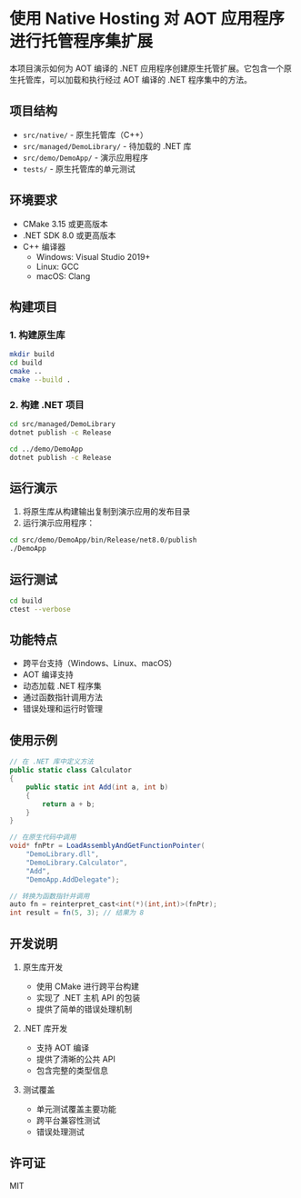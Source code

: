 # 使用 Native Hosting 对 AOT 应用程序进行托管程序集扩展

本项目演示如何为 AOT 编译的 .NET 应用程序创建原生托管扩展。它包含一个原生托管库，可以加载和执行经过 AOT 编译的 .NET 程序集中的方法。

## 项目结构

- `src/native/` - 原生托管库（C++）
- `src/managed/DemoLibrary/` - 待加载的 .NET 库
- `src/demo/DemoApp/` - 演示应用程序
- `tests/` - 原生托管库的单元测试

## 环境要求

- CMake 3.15 或更高版本
- .NET SDK 8.0 或更高版本
- C++ 编译器
  - Windows: Visual Studio 2019+
  - Linux: GCC
  - macOS: Clang

## 构建项目

### 1. 构建原生库

```bash
mkdir build
cd build
cmake ..
cmake --build .
```

### 2. 构建 .NET 项目

```bash
cd src/managed/DemoLibrary
dotnet publish -c Release

cd ../demo/DemoApp
dotnet publish -c Release
```

## 运行演示

1. 将原生库从构建输出复制到演示应用的发布目录
2. 运行演示应用程序：

```bash
cd src/demo/DemoApp/bin/Release/net8.0/publish
./DemoApp
```

## 运行测试

```bash
cd build
ctest --verbose
```

## 功能特点

- 跨平台支持（Windows、Linux、macOS）
- AOT 编译支持
- 动态加载 .NET 程序集
- 通过函数指针调用方法
- 错误处理和运行时管理

## 使用示例

```csharp
// 在 .NET 库中定义方法
public static class Calculator
{
    public static int Add(int a, int b)
    {
        return a + b;
    }
}

// 在原生代码中调用
void* fnPtr = LoadAssemblyAndGetFunctionPointer(
    "DemoLibrary.dll",
    "DemoLibrary.Calculator",
    "Add",
    "DemoApp.AddDelegate");

// 转换为函数指针并调用
auto fn = reinterpret_cast<int(*)(int,int)>(fnPtr);
int result = fn(5, 3); // 结果为 8
```

## 开发说明

1. 原生库开发
   - 使用 CMake 进行跨平台构建
   - 实现了 .NET 主机 API 的包装
   - 提供了简单的错误处理机制

2. .NET 库开发
   - 支持 AOT 编译
   - 提供了清晰的公共 API
   - 包含完整的类型信息

3. 测试覆盖
   - 单元测试覆盖主要功能
   - 跨平台兼容性测试
   - 错误处理测试

## 许可证

MIT 
